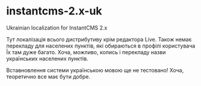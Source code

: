 # instantcms-2.x-uk
Ukrainian localization for InstantCMS 2.x

Тут локалізація всього дистрибутиву крім редактора Live.
Також немає перекладу для населених пунктів, які обираються в профілі користувача
Їх там дуже багато. Хоча, можливо, колись і перекладу назви українських населених пунктів.


Вставновлення системи українською мовою ще не тестовано! Хоча, теоретично все має бути добре.


